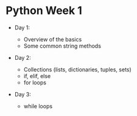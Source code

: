 # Python Week 1

- Day 1:
    - Overview of the basics
    - Some common string methods

- Day 2:
    - Collections (lists, dictionaries, tuples, sets)
    - if, elif, else
    - for loops

- Day 3:
    - while loops